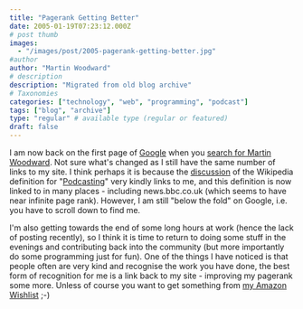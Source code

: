 ```yaml
---
title: "Pagerank Getting Better"
date: 2005-01-19T07:23:12.000Z
# post thumb
images:
  - "/images/post/2005-pagerank-getting-better.jpg"
#author
author: "Martin Woodward"
# description
description: "Migrated from old blog archive"
# Taxonomies
categories: ["technology", "web", "programming", "podcast"]
tags: ["blog", "archive"]
type: "regular" # available type (regular or featured)
draft: false
---
```

I am now back on the first page of [Google](http://www.google.co.uk/) when you [search for Martin Woodward](http://www.google.co.uk/search?hl=en&q=Martin+Woodward).  Not sure what's changed as I still have the same number of links to my site.  I think perhaps it is because the [discussion](http://en.wikipedia.org/wiki/Talk:Podcasting) of the Wikipedia definition for "[Podcasting](http://en.wikipedia.org/wiki/Podcasting)" very kindly links to me, and this definition is now linked to in many places - including news.bbc.co.uk (which seems to have near infinite page rank).  However, I am still "below the fold" on Google, i.e. you have to scroll down to find me.  

I'm also getting towards the end of some long hours at work (hence the lack of posting recently), so I think it is time to return to doing some stuff in the evenings and contributing back into the community (but more importantly do some programming just for fun).  One of the things I have noticed is that people often are very kind and recognise the work you have done, the best form of recognition for me is a link back to my site - improving my pagerank some more.  Unless of course you want to get something from [my Amazon Wishlist](http://www.amazon.co.uk/exec/obidos/registry/J6QYKH3Q33OG/woodwardwebcom) ;-)